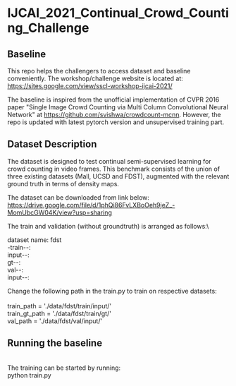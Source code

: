 # IJCAI_2021_Continual_Crowd_Counting_Challenge

## Baseline

This repo helps the challengers to access dataset and baseline conveniently. The workshop/challenge website is located at:\
https://sites.google.com/view/sscl-workshop-ijcai-2021/

The baseline is inspired from the unofficial implementation of CVPR 2016 paper "Single Image Crowd Counting via Multi Column Convolutional Neural Network" at https://github.com/svishwa/crowdcount-mcnn. However, the repo is updated with latest pytorch version and unsupervised training part.

## Dataset Description

The dataset is designed to test continual semi-supervised learning for crowd counting in video frames. This benchmark consists of the union of three existing datasets (Mall, UCSD and FDST), augmented with the relevant ground truth in terms of density maps.

The dataset can be downloaded from link below:\
https://drive.google.com/file/d/1phQi86FvLXBoOeh9jeZ_-MomUbcGW04K/view?usp=sharing

The train and validation (without groundtruth) is arranged as follows:\

dataset name: fdst \
                  -train--: \
                         input--: \
                         gt--: \
                  val--:\
                      input--:
                      
Change the following path in the train.py to train on respective datasets:\
\
train_path = './data/fdst/train/input/' \
train_gt_path = './data/fdst/train/gt/' \
val_path = './data/fdst/val/input/' 
                      
## Running the baseline
\
The training can be started by running:\
                                      python train.py 
